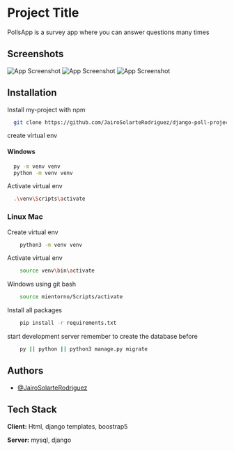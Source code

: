 # Project Title

PollsApp is a survey app where you can answer questions many times



## Screenshots

![App Screenshot](https://dm2304files.storage.live.com/y4mPF4mxpo8UzNaL7h7ZuN_13f_tFTpMlgbFusc5b48K1xFkDoCmbq8fTRLkSDaYmyvyXu_QvnDWxaWNAWd_gC4RHxzGEO51mXbr0AqVa_y1V_9-g4oCamPg1_589_h12mgEYSSvyq_tSIi1TY_4Zldu8RNF6Pkr8naUWgoSt5Tp3NNEDLNyj05rLu--jrOv88Y?width=315&height=377&cropmode=none)
![App Screenshot](https://dm2304files.storage.live.com/y4mbW1yaZetS6ZbHpWc9VKiy3T4_w4pjTb6Tx7nKJ0mVPBA7dewWirN0hHfkiJmX9JuMwuBbwdKhHdAAB-GOmd2WLRSjuV5cGRbKXoTU4ezGBHPWVgE-wqqvMzB7f53gupoSUOJ9dBXoRbTq8Vw4mtSxua-gGoJ7xeQIaHF43DaQZyD8UPAIwtLJQjNvMoWu2mR?width=315&height=541&cropmode=none)
![App Screenshot](https://dm2304files.storage.live.com/y4m-hNmX7LJGoqn0LHapw0Ek7bPdxdagj-9fCDv8U8uu-weFi0XZqsfkMAhYyhW1epVR9BU1p0R5jouGVtl9Trh5nnVgp_0-F7jcmNbPPSTRlRF37j9AED_CaTT9TML8OCZWGyQs2baiEWPkoqrADuRbsIj3QOZ8virZn4XG2LbnBoNrTFSgnzl_ofHrj8lLBP-?width=320&height=852&cropmode=none)


## Installation

Install my-project with npm

```bash
  git clone https://github.com/JairoSolarteRodriguez/django-poll-project
```
create virtual env 

#### Windows  
```bash
  py -m venv venv
  python -m venv venv
 ``` 
Activate virtual env
```bash
  .\venv\Scripts\activate
```

### Linux Mac
Create virtual env
```bash
    python3 -m venv venv
```
Activate virtual env
```bash
    source venv\bin\activate
```
Windows using git bash
```bash
    source mientorno/Scripts/activate
```

Install all packages
```bash
    pip install -r requirements.txt
```
start development server
remember to create the database before

```bash
    py || python || python3 manage.py migrate
```
## Authors

- [@JairoSolarteRodriguez](https://github.com/JairoSolarteRodriguez)

## Tech Stack

**Client:** Html, django templates, boostrap5

**Server:** mysql, django

